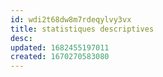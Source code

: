 ```yaml
---
id: wdi2t68dw8m7rdeqylvy3vx
title: statistiques descriptives
desc:
updated: 1682455197011
created: 1670270583080
---
```

